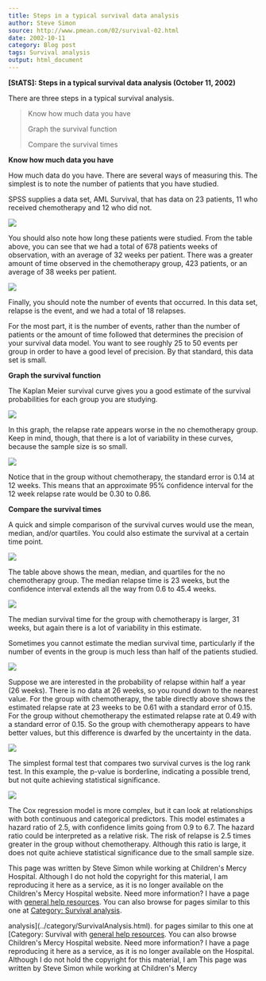 ```yaml
---
title: Steps in a typical survival data analysis
author: Steve Simon
source: http://www.pmean.com/02/survival-02.html
date: 2002-10-11
category: Blog post
tags: Survival analysis
output: html_document
---
```

******[StATS]:**** Steps in a typical survival data
analysis (October 11, 2002)**

There are three steps in a typical survival analysis.

> Know how much data you have
>
> Graph the survival function
>
> Compare the survival times

**Know how much data you have**

How much data do you have. There are several ways of measuring this. The
simplest is to note the number of patients that you have studied.

SPSS supplies a data set, AML Survival, that has data on 23 patients, 11
who received chemotherapy and 12 who did not.

![](../../../web/images/02/survival-0201.gif)

You should also note how long these patients were studied. From the
table above, you can see that we had a total of 678 patients weeks of
observation, with an average of 32 weeks per patient. There was a
greater amount of time observed in the chemotherapy group, 423 patients,
or an average of 38 weeks per patient.

![](../../../web/images/02/survival-0202.gif)

Finally, you should note the number of events that occurred. In this
data set, relapse is the event, and we had a total of 18 relapses.

For the most part, it is the number of events, rather than the number of
patients or the amount of time followed that determines the precision of
your survival data model. You want to see roughly 25 to 50 events per
group in order to have a good level of precision. By that standard, this
data set is small.

**Graph the survival function**

The Kaplan Meier survival curve gives you a good estimate of the
survival probabilities for each group you are studying.

![](../../../web/images/02/survival-0203.gif)

In this graph, the relapse rate appears worse in the no chemotherapy
group. Keep in mind, though, that there is a lot of variability in these
curves, because the sample size is so small.

![](../../../web/images/02/survival-0204.gif)

Notice that in the group without chemotherapy, the standard error is
0.14 at 12 weeks. This means that an approximate 95% confidence interval
for the 12 week relapse rate would be 0.30 to 0.86.

**Compare the survival times**

A quick and simple comparison of the survival curves would use the mean,
median, and/or quartiles. You could also estimate the survival at a
certain time point.

![](../../../web/images/02/survival-0205.gif)

The table above shows the mean, median, and quartiles for the no
chemotherapy group. The median relapse time is 23 weeks, but the
confidence interval extends all the way from 0.6 to 45.4 weeks.

![](../../../web/images/02/survival-0206.gif)

The median survival time for the group with chemotherapy is larger, 31
weeks, but again there is a lot of variability in this estimate.

Sometimes you cannot estimate the median survival time, particularly if
the number of events in the group is much less than half of the patients
studied.

![](../../../web/images/02/survival-0207.gif)

Suppose we are interested in the probability of relapse within half a
year (26 weeks). There is no data at 26 weeks, so you round down to the
nearest value. For the group with chemotherapy, the table directly above
shows the estimated relapse rate at 23 weeks to be 0.61 with a standard
error of 0.15. For the group without chemotherapy the estimated relapse
rate at 0.49 with a standard error of 0.15. So the group with
chemotherapy appears to have better values, but this difference is
dwarfed by the uncertainty in the data.

![](../../../web/images/02/survival-0208.gif)

The simplest formal test that compares two survival curves is the log
rank test. In this example, the p-value is borderline, indicating a
possible trend, but not quite achieving statistical significance.

![](../../../web/images/02/survival-0209.gif)

The Cox regression model is more complex, but it can look at
relationships with both continuous and categorical predictors. This
model estimates a hazard ratio of 2.5, with confidence limits going from
0.9 to 6.7. The hazard ratio could be interpreted as a relative risk.
The risk of relapse is 2.5 times greater in the group without
chemotherapy. Although this ratio is large, it does not quite achieve
statistical significance due to the small sample size.

This page was written by Steve Simon while working at Children\'s Mercy
Hospital. Although I do not hold the copyright for this material, I am
reproducing it here as a service, as it is no longer available on the
Children\'s Mercy Hospital website. Need more information? I have a page
with [general help resources](../GeneralHelp.html). You can also browse
for pages similar to this one at [Category: Survival
analysis](../category/SurvivalAnalysis.html).
<!---More--->
analysis](../category/SurvivalAnalysis.html).
for pages similar to this one at [Category: Survival
with [general help resources](../GeneralHelp.html). You can also browse
Children\'s Mercy Hospital website. Need more information? I have a page
reproducing it here as a service, as it is no longer available on the
Hospital. Although I do not hold the copyright for this material, I am
This page was written by Steve Simon while working at Children\'s Mercy

<!---Do not use
******[StATS]:**** Steps in a typical survival data
This page was written by Steve Simon while working at Children\'s Mercy
Hospital. Although I do not hold the copyright for this material, I am
reproducing it here as a service, as it is no longer available on the
Children\'s Mercy Hospital website. Need more information? I have a page
with [general help resources](../GeneralHelp.html). You can also browse
for pages similar to this one at [Category: Survival
analysis](../category/SurvivalAnalysis.html).
--->

